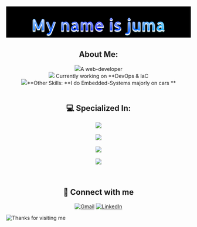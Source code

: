 
<img src="./header.png"/><br>

## <div align='center'>About Me: </div>

<div align='center'>
<img height="20" src="https://acegif.com/wp-content/uploads/2020/b72nv6/partyparrt-30.gif">A web-developer <br>
<img height="20" src="https://acegif.com/wp-content/uploads/2020/b72nv6/partyparrt-30.gif"> Currently working on **DevOps & IaC<br>
<img height="20" src="https://acegif.com/wp-content/uploads/2020/b72nv6/partyparrt-30.gif">**Other Skills: **I do Embedded-Systems majorly on cars ** 
</div><br>



## <div align='center'>💻 Specialized In: </div>

<div align='center'>
<p><img src="https://skillicons.dev/icons?i=js,ts,py,react,redux" /></p>
<p><img src="https://skillicons.dev/icons?i=firebase,supabase,nodejs,fastapi,bun" /></p>
<p><img src="https://skillicons.dev/icons?i=mongodb,postgres,prisma,redis,nginx" /></p>
<p><img src="https://skillicons.dev/icons?i=aws,gcp,tensorflow,bash,figma" /></p>
</div><br>




## <div align='center'> 💬 Connect with me  </div>

<div align='center'>
  
[![Gmail](https://img.shields.io/badge/Gmail-D14836?style=for-the-badge&logo=gmail&logoColor=white)](mailto:developer@jumaz.anonaddy.com)
[![LinkedIn](https://img.shields.io/badge/LinkedIn-0077B5?style=for-the-badge&logo=linkedin&logoColor=white)](https://www.linkedin.com/in/nashon-juma/)

<!--<a href="https://twitter.com/shonjuma"><img src="https://skillicons.dev/icons?i=twitter" /></a>-->
</div>

<img height="120" alt="Thanks for visiting me" width="100%" src="https://raw.githubusercontent.com/BrunnerLivio/brunnerlivio/master/images/marquee.svg" />

